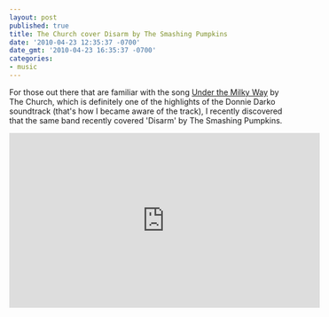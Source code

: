 ```yaml
---
layout: post
published: true
title: The Church cover Disarm by The Smashing Pumpkins
date: '2010-04-23 12:35:37 -0700'
date_gmt: '2010-04-23 16:35:37 -0700'
categories:
- music
---
```


For those out there that are familiar with the song [Under the Milky Way][] by
The Church, which is definitely one of the highlights of the Donnie Darko
soundtrack (that's how I became aware of the track), I recently discovered that
the same band recently covered 'Disarm' by The Smashing Pumpkins.

[Under the Milky Way]: https://www.youtube.com/watch?v=pWxJEIz7sSA

<iframe width="560" height="315" src="https://www.youtube.com/embed/j1idbQBZQVM?si=uL-2CNeAmL48oM4f" title="YouTube video player" frameborder="0" allow="accelerometer; autoplay; clipboard-write; encrypted-media; gyroscope; picture-in-picture; web-share" referrerpolicy="strict-origin-when-cross-origin" allowfullscreen></iframe>
